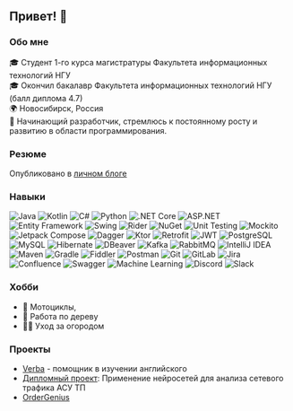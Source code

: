 ## Привет! 👋

### Обо мне
🎓 Студент 1-го курса магистратуры Факультета информационных технологий НГУ  
🎓 Окончил бакалавр Факультета информационных технологий НГУ (балл диплома 4.7)  
🌍 Новосибирск, Россия  
🚀 Начинающий разработчик, стремлюсь к постоянному росту и развитию в области программирования.

### Резюме

Опубликовано в [личном блоге](https://www.rodkot.site/cv/)

### Навыки

![Java](https://img.shields.io/badge/Java-%23FF5722?style=flat&logo=java&logoColor=white)
![Kotlin](https://img.shields.io/badge/Kotlin-%230095D5?style=flat&logo=kotlin&logoColor=white)
![C#](https://img.shields.io/badge/C%23-%23239120?style=flat&logo=c-sharp&logoColor=white)
![Python](https://img.shields.io/badge/Python-%233776AB?style=flat&logo=python&logoColor=white)
![.NET Core](https://img.shields.io/badge/.NET%20Core-%23512BD4?style=flat&logo=.net&logoColor=white)
![ASP.NET](https://img.shields.io/badge/ASP.NET-%23512BD4?style=flat&logo=asp.net&logoColor=white)
![Entity Framework](https://img.shields.io/badge/Entity%20Framework-%230C0C0C?style=flat&logo=.net&logoColor=white)
![Swing](https://img.shields.io/badge/Swing-%239B4F96?style=flat&logo=java&logoColor=white)
![Rider](https://img.shields.io/badge/Rider-%236DB33F?style=flat&logo=rider&logoColor=white)
![NuGet](https://img.shields.io/badge/NuGet-%23004880?style=flat&logo=nuget&logoColor=white)
![Unit Testing](https://img.shields.io/badge/Unit%20Testing-%232C3E50?style=flat&logo=junit&logoColor=white)
![Mockito](https://img.shields.io/badge/Mockito-%23000000?style=flat&logo=mockito&logoColor=white)
![Jetpack Compose](https://img.shields.io/badge/Jetpack%20Compose-%23000000?style=flat&logo=android&logoColor=white)
![Dagger](https://img.shields.io/badge/Dagger-%23000000?style=flat&logo=android&logoColor=white)
![Ktor](https://img.shields.io/badge/Ktor-%23E83B3E?style=flat&logo=ktor&logoColor=white)
![Retrofit](https://img.shields.io/badge/Retrofit-%23000000?style=flat&logo=android&logoColor=white)
![JWT](https://img.shields.io/badge/JWT-%23000000?style=flat&logo=json-web-tokens&logoColor=white)
![PostgreSQL](https://img.shields.io/badge/PostgreSQL-%23336791?style=flat&logo=postgresql&logoColor=white)
![MySQL](https://img.shields.io/badge/MySQL-%234479A1?style=flat&logo=mysql&logoColor=white)
![Hibernate](https://img.shields.io/badge/Hibernate-%236121A8?style=flat&logo=hibernate&logoColor=white)
![DBeaver](https://img.shields.io/badge/DBeaver-%2364B0ED?style=flat&logo=dbeaver&logoColor=white)
![Kafka](https://img.shields.io/badge/Kafka-%23172175?style=flat&logo=apache-kafka&logoColor=white)
![RabbitMQ](https://img.shields.io/badge/RabbitMQ-%23FF6600?style=flat&logo=rabbitmq&logoColor=white)
![IntelliJ IDEA](https://img.shields.io/badge/IntelliJ%20IDEA-%23000000?style=flat&logo=intellij-idea&logoColor=white)
![Maven](https://img.shields.io/badge/Maven-%23C71A36?style=flat&logo=apache-maven&logoColor=white)
![Gradle](https://img.shields.io/badge/Gradle-%232C3E50?style=flat&logo=gradle&logoColor=white)
![Fiddler](https://img.shields.io/badge/Fiddler-%23434343?style=flat&logo=fiddler&logoColor=white)
![Postman](https://img.shields.io/badge/Postman-%23FF6C37?style=flat&logo=postman&logoColor=white)
![Git](https://img.shields.io/badge/Git-%23F05032?style=flat&logo=git&logoColor=white)
![GitLab](https://img.shields.io/badge/GitLab-%23FCA121?style=flat&logo=gitlab&logoColor=white)
![Jira](https://img.shields.io/badge/Jira-%230E76A8?style=flat&logo=jira&logoColor=white)
![Confluence](https://img.shields.io/badge/Confluence-%23172BF4?style=flat&logo=confluence&logoColor=white)
![Swagger](https://img.shields.io/badge/Swagger-%2385EA2D?style=flat&logo=swagger&logoColor=white)
![Machine Learning](https://img.shields.io/badge/Machine%20Learning-%23F37626?style=flat&logo=machine-learning&logoColor=white)
![Discord](https://img.shields.io/badge/Discord-%237289DA?style=flat&logo=discord&logoColor=white)
![Slack](https://img.shields.io/badge/Slack-%234A154B?style=flat&logo=slack&logoColor=white)


### Хобби
* 🛵 Мотоциклы,
* 🌳 Работа по дереву
* 🥒🍅 Уход за огородом

### Проекты
- [Verba](https://github.com/Verba-App) - помощник в изучении английского
- [Дипломный проект](https://github.com/DetectionNetworkTrafficAnomaliesForICS): Применение нейросетей для анализа сетевого трафика АСУ ТП
- [OrderGenius](https://www.ordergenius.ru)
